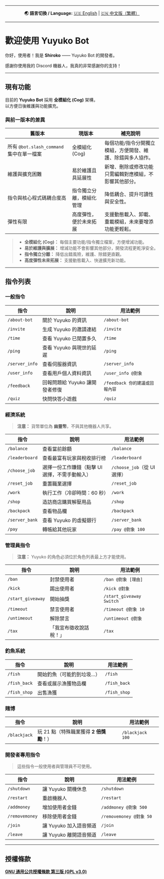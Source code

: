 <div align="center">

<hr>

<p>
  <strong>🌏 語言切換 / Language:</strong>
  <a href="../README.md">🇺🇸 English</a> | 
  <a href="README.zh-tw.md">🇨🇳 中文版（繁體）</a>
</p>

<hr>

</div>

# 歡迎使用 Yuyuko Bot

你好，使用者！我是 **Shiroko** —— Yuyuko Bot 的開發者。

感謝你使用我的 Discord 機器人，我真的非常感謝你的支持！

---

## 現有功能

目前的 **Yuyuko Bot** 採用 **全模組化 (Cog)** 架構，  
以方便日後維護與功能擴充。

### 與前一版本的差異

| 舊版本                                 | 現版本                      | 補充說明                                                                                   |
| -------------------------------------- | --------------------------- | ------------------------------------------------------------------------------------------ |
| 所有 `@bot.slash_command` 集中在單一檔案  | 全模組化 (Cog)               | 每個功能/指令分開獨立模組，方便開發、維護、除錯與多人協作。                                        |
| 維護與擴充困難                            | 易於維護且具延展性               | 新增、刪除或修改功能只需編輯對應模組，不影響其他部分。                                           |
| 指令與核心程式碼耦合度高                       | 指令獨立分離，模組化管理          | 降低耦合、提升可讀性與安全性。                                                               |
| 彈性有限                                 | 高度彈性，便於未來拓展            | 支援動態載入、卸載、重載模組，未來要增添功能更輕鬆。                                              |

> - **全模組化 (Cog)：** 每個主要功能/指令獨立檔案，方便增減功能。
> - **易於維護與擴展：** 增減功能不會影響其他部分，開發流程更乾淨安全。
> - **指令獨立分離：** 降低出錯風險，維護、除錯更直觀。
> - **高度彈性未來拓展：** 支援動態載入、快速擴充新功能。

---

## 指令列表

### 一般指令

| 指令             | 說明                  | 用法範例                   |
| ---------------- | ------------------- | -------------------------- |
| `/about-bot`     | 關於 Yuyuko 的資訊       | `/about-bot`               |
| `/invite`        | 生成 Yuyuko 的邀請連結     | `/invite`                  |
| `/time`          | 查看 Yuyuko 已閒置多久     | `/time`                    |
| `/ping`          | 查看 Yuyuko 與現世的延遲    | `/ping`                    |
| `/server_info`   | 查看伺服器資訊             | `/server_info`             |
| `/user_info`     | 查看用戶個人資料資訊          | `/user_info @對象`         |
| `/feedback`      | 回報問題給 Yuyuko 讓開發者修復 | `/feedback 你的建議或回報內容` |
| `/quiz`          | 快問快答小遊戲             | `/quiz`                    |

### 經濟系統

> **注意：** 貨幣單位為 **幽靈幣**，不與其他機器人共享。

| 指令             | 說明                     | 用法範例                 |
| ---------------- | ---------------------- | ------------------------ |
| `/balance`       | 查看當前餘額               | `/balance`               |
| `/leaderboard`   | 查看最富有玩家與稅收排行榜      | `/leaderboard`           |
| `/choose_job`    | 選擇一份工作賺錢（點擊 UI 選擇，不需手動輸入） | `/choose_job`（從 UI 選擇） |
| `/reset_job`     | 重置職業選擇               | `/reset_job`             |
| `/work`          | 執行工作（冷卻時間：60 秒）    | `/work`                  |
| `/shop`          | 造訪商店購買解壓用品         | `/shop`                  |
| `/backpack`      | 查看物品欄                | `/backpack`              |
| `/server_bank`   | 查看 Yuyuko 的虛擬銀行        | `/server_bank`           |
| `/pay`           | 轉帳給其他玩家              | `/pay @對象 100`         |

### 管理員指令

> **注意：** Yuyuko 的角色必須位於角色列表最上方才能使用。

| 指令                | 說明    | 用法範例                  |
| ------------------- | ------- | ------------------------- |
| `/ban`              | 封禁使用者 | `/ban @對象 [理由]`       |
| `/kick`             | 踢出使用者 | `/kick @對象`             |
| `/start_giveaway`   | 開始抽獎  | `/start_giveaway Switch`  |
| `/timeout`          | 禁言使用者 | `/timeout @對象 10`       |
| `/untimeout`        | 解除禁言  | `/untimeout @對象`        |
| `/tax`           | 「我宣布徵收說話稅！」     | `/tax`                   |

### 釣魚系統

| 指令           | 說明            | 用法範例          |
| -------------- | ------------- | ----------------- |
| `/fish`        | 開始釣魚（可能釣到垃圾…） | `/fish`           |
| `/fish_back`   | 查看或展示漁獲物品欄    | `/fish_back`      |
| `/fish_shop`   | 出售漁獲          | `/fish_shop`       |

### 賭博

| 指令           | 說明                        | 用法範例         |
| -------------- | ------------------------- | ---------------- |
| `/blackjack`   | 玩 21 點（特殊職業獲得 **2 倍獎勵**！） | `/blackjack 100` |

### 開發者專用指令

> 這些指令一般使用者與管理員不可使用。

| 指令             | 說明              | 用法範例                 |
| ---------------- | --------------- | ------------------------ |
| `/shutdown`      | 讓 Yuyuko 關機休息   | `/shutdown`              |
| `/restart`       | 重啟機器人           | `/restart`               |
| `/addmoney`      | 增加使用者金錢         | `/addmoney @對象 500`    |
| `/removemoney`   | 移除使用者金錢         | `/removemoney @對象 50`  |
| `/join`          | 讓 Yuyuko 加入語音頻道 | `/join`                  |
| `/leave`         | 讓 Yuyuko 離開語音頻道 | `/leave`                 |

---

## 授權條款

[**GNU 通用公共授權條款 第三版 (GPL v3.0)**](../LICENSE)
